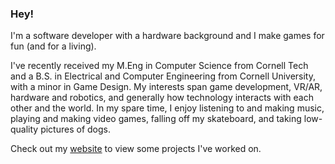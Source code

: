 ### Hey!

I'm a software developer with a hardware background and I make games for fun (and for a living).

I've recently received my M.Eng in Computer Science from Cornell Tech and a B.S. in Electrical and Computer Engineering from Cornell University, with a minor in Game Design. My interests span game development, VR/AR, hardware and robotics, and generally how technology interacts with each other and the world. In my spare time, I enjoy listening to and making music, playing and making video games, falling off my skateboard, and taking low-quality pictures of dogs.

Check out my [website](https://at669.github.io/) to view some projects I've worked on.

<!--
**at669/at669** is a ✨ _special_ ✨ repository because its `README.md` (this file) appears on your GitHub profile.

Here are some ideas to get you started:

- 🔭 I’m currently working on ...
- 🌱 I’m currently learning ...
- 👯 I’m looking to collaborate on ...
- 🤔 I’m looking for help with ...
- 💬 Ask me about ...
- 📫 How to reach me: ...
- 😄 Pronouns: ...
- ⚡ Fun fact: ...
-->

